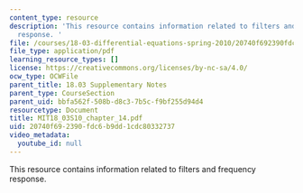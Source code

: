 ```yaml
---
content_type: resource
description: 'This resource contains information related to filters and frequency
  response. '
file: /courses/18-03-differential-equations-spring-2010/20740f692390fdc6b9dd1cdc80332737_MIT18_03S10_chapter_14.pdf
file_type: application/pdf
learning_resource_types: []
license: https://creativecommons.org/licenses/by-nc-sa/4.0/
ocw_type: OCWFile
parent_title: 18.03 Supplementary Notes
parent_type: CourseSection
parent_uid: bbfa562f-508b-d8c3-7b5c-f9bf255d94d4
resourcetype: Document
title: MIT18_03S10_chapter_14.pdf
uid: 20740f69-2390-fdc6-b9dd-1cdc80332737
video_metadata:
  youtube_id: null
---
```

This resource contains information related to filters and frequency response. 